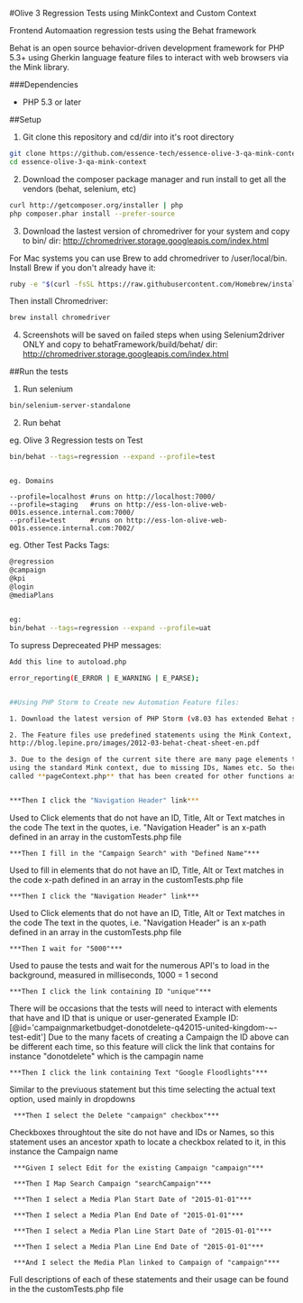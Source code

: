 
#Olive 3 Regression Tests using MinkContext and Custom Context

Frontend Automaation regression tests using the Behat framework

Behat is an open source behavior-driven development framework for PHP 5.3+ using Gherkin language feature files to interact with web browsers via the Mink library.

###Dependencies

* PHP 5.3 or later

##Setup

1. Git clone this repository and cd/dir into it's root directory
 ```sh
 git clone https://github.com/essence-tech/essence-olive-3-qa-mink-context
 cd essence-olive-3-qa-mink-context
 ```

2. Download the composer package manager and run install to get all the vendors (behat, selenium, etc)
 ```sh
 curl http://getcomposer.org/installer | php
 php composer.phar install --prefer-source
 ```

3. Download the lastest version of chromedriver for your system and copy to bin/ dir:
 http://chromedriver.storage.googleapis.com/index.html
 
 For Mac systems you can use Brew to add chromedriver to /user/local/bin. Install Brew if you don't already have it:
 ```sh
 ruby -e "$(curl -fsSL https://raw.githubusercontent.com/Homebrew/install/master/install)"
 ```

 Then install Chromedriver:
 ```sh
 brew install chromedriver
 ```

4. Screenshots will be saved on failed steps when using Selenium2driver ONLY and copy to 
 behatFramework/build/behat/ dir:
 http://chromedriver.storage.googleapis.com/index.html

##Run the tests

1. Run selenium
 ```sh
 bin/selenium-server-standalone
 ```

2. Run behat

 eg. Olive 3 Regression tests on Test
 ```sh
 bin/behat --tags=regression --expand --profile=test
 ```

 ```

 eg. Domains

 --profile=localhost #runs on http://localhost:7000/
 --profile=staging   #runs on http://ess-lon-olive-web-001s.essence.internal.com:7000/
 --profile=test      #runs on http://ess-lon-olive-web-001s.essence.internal.com:7002/
 ```
 
 eg. Other Test Packs Tags:
 ```sh
 @regression
 @campaign
 @kpi
 @login
 @mediaPlans

  
 eg:
 bin/behat --tags=regression --expand --profile=uat
 ```
 
 To supress Depreceated PHP messages:
 ```sh 
 Add this line to autoload.php
 
 error_reporting(E_ERROR | E_WARNING | E_PARSE);
 

##Using PHP Storm to Create new Automation Feature files:

 1. Download the latest version of PHP Storm (v8.03 has extended Behat support)
 
 2. The Feature files use predefined statements using the Mink Context, detailed here
 http://blog.lepine.pro/images/2012-03-behat-cheat-sheet-en.pdf
 
 3. Due to the design of the current site there are many page elements that cannot be interacted with
 using the standard Mink context, due to missing IDs, Names etc. So there is an additonal Context file
 called **pageContext.php** that has been created for other functions as follows:


 ***Then I click the "Navigation Header" link***
  ```
 Used to Click elements that do not have an ID, Title, Alt or Text matches in the code
 The text in the quotes, i.e. "Navigation Header" is an x-path defined in an array in 
 the customTests.php file
  ```
  ***Then I fill in the "Campaign Search" with "Defined Name"***
  ```
 Used to fill in elements that do not have an ID, Title, Alt or Text matches in the code
 x-path defined in an array in the customTests.php file
 
  ```
  ***Then I click the "Navigation Header" link***
  ```
 Used to Click elements that do not have an ID, Title, Alt or Text matches in the code
 The text in the quotes, i.e. "Navigation Header" is an x-path defined in an array in 
 the customTests.php file
 
  ```
  ***Then I wait for "5000"***
  ```
 Used to pause the tests and wait for the numerous API's to load in the background,
 measured in milliseconds, 1000 = 1 second
  
  ```
  ***Then I click the link containing ID "unique"***
  ```
 There will be occasions that the tests will need to interact with elements that have and ID
 that is unique or user-generated
 Example ID: [@id='campaignmarketbudget-donotdelete-q42015-united-kingdom-~-test-edit']
 Due to the many facets of creating a Campaign the ID above can be different each time,
 so this feature will click the link that contains for instance "donotdelete" which is the
 campagin name
 
  ```
  ***Then I click the link containing Text "Google Floodlights"***
  ```
 Similar to the previuous statement but this time selecting the actual text option,
 used mainly in dropdowns
 
 ```
  ***Then I select the Delete "campaign" checkbox"***
  ```
 Checkboxes throughtout the site do not have and IDs or Names, so this statement uses
 an ancestor xpath to locate a checkbox related to it, in this instance the Campaign name
 
 ```
  ***Given I select Edit for the existing Campaign "campaign"***
  
  ***Then I Map Search Campaign "searchCampaign"***
  
  ***Then I select a Media Plan Start Date of "2015-01-01"***
  
  ***Then I select a Media Plan End Date of "2015-01-01"***
  
  ***Then I select a Media Plan Line Start Date of "2015-01-01"***
  
  ***Then I select a Media Plan Line End Date of "2015-01-01"***
  
  ***And I select the Media Plan linked to Campaign of "campaign"***
 
  ```
 Full descriptions of each of these statements and their usage can be found in the
 the customTests.php file

 
 
 
 
 

